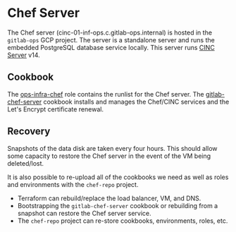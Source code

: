 # Chef Server

The Chef server (cinc-01-inf-ops.c.gitlab-ops.internal) is hosted in the `gitlab-ops` GCP project. The server is a
standalone server and runs the embedded PostgreSQL database service locally. This server runs [CINC Server](https://cinc.sh/start/server/) v14.

## Cookbook

The [ops-infra-chef](https://ops.gitlab.net/gitlab-cookbooks/chef-repo/-/blob/master/roles/ops-infra-chef.json)
role contains the runlist for the Chef server. The
[gitlab-chef-server](https://gitlab.com/gitlab-cookbooks/gitlab-chef-server)
cookbook installs and manages the Chef/CINC services and the Let's Encrypt
certificate renewal.

## Recovery

Snapshots of the data disk are taken every four hours. This should allow some
capacity to restore the Chef server in the event of the VM being deleted/lost.

It is also possible to re-upload all of the cookbooks we need as well as roles
and environments with the `chef-repo` project.

- Terraform can rebuild/replace the load balancer, VM, and DNS.
- Bootstrapping the `gitlab-chef-server` cookbook or rebuilding from a snapshot
    can restore the Chef server service.
- The `chef-repo` project can re-store cookbooks, environments, roles, etc.
